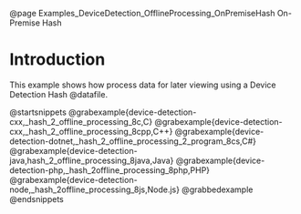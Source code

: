 @page Examples_DeviceDetection_OfflineProcessing_OnPremiseHash On-Premise Hash

# Introduction

This example shows how process data for later viewing using a Device Detection Hash @datafile.

@startsnippets
@grabexample{device-detection-cxx,_hash_2_offline_processing_8c,C}
@grabexample{device-detection-cxx,_hash_2_offline_processing_8cpp,C++}
@grabexample{device-detection-dotnet,_hash_2_offline_processing_2_program_8cs,C#}
@grabexample{device-detection-java,hash_2_offline_processing_8java,Java}
@grabexample{device-detection-php,_hash_2offline_processing_8php,PHP}
@grabexample{device-detection-node,_hash_2offline_processing_8js,Node.js}
@grabbedexample
@endsnippets

